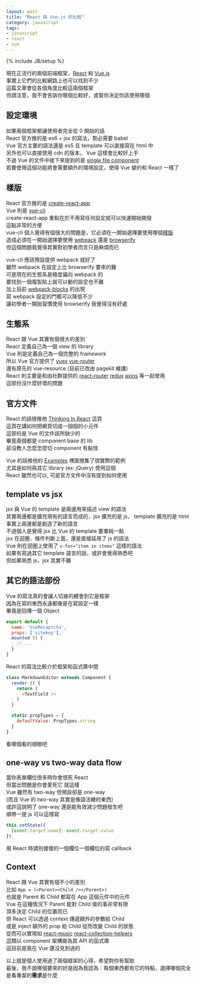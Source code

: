```yaml
---
layout: post
title: "React 與 Vue.js 的比較"
category: javascript
tags:
- javascript
- react
- vue
---
```

{% include JB/setup %}

現在正流行的兩個前端框架，[React](react) 和 [Vue.js](vue)  
事實上它們的比較網路上也可以找到不少  
這篇文章會從各個角度比較這兩個框架  
但請注意，我不會告訴你哪個比較好，或幫你決定你該使用哪個  

[react]: https://facebook.github.io/react/
[vue]: https://vuejs.org/

<!-- more -->

## 設定環境 ##
如果兩個框架都讓使用者完全從 0 開始的話  
React 官方推的是 es6 + jsx 的寫法，勢必需要 babel  
Vue 官方主要的語法還是 es5 且 template 可以直接寫在 html 中  
另外也可以直接使用 cdn 的版本， Vue 這樣會比較好上手  
不過 Vue 的文件中接下來提到的是 [single file component](single-file-component)  
若要使用這個功能將會需要額外的環境設定，使得 Vue 變的和 React 一樣了  

[single-file-component]: https://vuejs.org/v2/guide/single-file-components.html

## 樣版 ##
React 官方推的是 [create-react-app](create-react-app)  
Vue 則是 [vue-cli](vue-cli)  
create-react-app 重點在於不用寫任何設定就可以快速開始開發  
這點非常的方便  
vue-cli 個人覺得有個很大的問題是，它必須在一開始選擇要使用哪個[樣版](vuejs-templates)  
造成必須在一開始選擇要使用 [webpack](webpack) 還是 [browserify](browserify)  
但這個問題我覺得其實對初學者而言只是麻煩而已  

[create-react-app]: https://github.com/facebookincubator/create-react-app
[vue-cli]: https://github.com/vuejs/vue-cli
[vuejs-templates]: https://github.com/vuejs-templates
[webpack]: https://webpack.js.org/
[browserify]: http://browserify.org/

vue-cli 應該預設提供 webpack 就好了  
雖然 webpack 在設定上比 browserify 要來的難  
可是現在的生態系是極度偏向 webpack 的  
要找到一個複製貼上就可以動的設定也不難  
加上目前 [webpack-blocks](webpack-blocks) 的出現  
寫 webpack 設定的門檻可以降低不少  
讓初學者一開始習慣使用 browserify 我覺得沒有好處  

[webpack-blocks]: https://github.com/andywer/webpack-blocks

## 生態系 ##
React 跟 Vue 其實有個很大的差別  
React 定義自己為一個 view 的 library  
Vue 則是定義自己為一個完整的 framework  
所以 Vue 官方提供了 [vuex](vuex) [vue-router](vue-router)  
還有原先的 vue-resource (目前已改由 pagekit 維護)  
React 則主要是和由社群提供的 [react-router](react-router) [redux](redux) [axios](axios) 等一起使用  
這部份沒什麼好壞的問題  

[vuex]: https://github.com/vuejs/vuex
[vue-router]: https://github.com/vuejs/vue-router
[react-router]: https://github.com/ReactTraining/react-router
[redux]: https://github.com/reactjs/redux
[axios]: https://github.com/mzabriskie/axios

## 官方文件 ##
React 的話很推他 [Thinking In React](thinking-in-react) 這頁  
這頁在講如何把網頁切成一個個的小元件  
這部份是 Vue 的文件該所缺少的  
畢竟兩個都是 component base 的 lib  
卻沒教人怎麼怎麼切 component 有點怪  

[thinking-in-react]: https://facebook.github.io/react/docs/thinking-in-react.html

Vue 的話推他的 [Examples](vue-examples) 裡面搜集了很實際的範例  
尤其是如何與其它 library (ex: jQuery) 使用這個  
React 雖然也可以, 可是官方文件中沒有提到如何使用  

[vue-examples]: https://vuejs.org/v2/examples/

## template vs jsx ##
jsx 與 Vue 的 template 是兩邊用來描述 view 的語法  
其實兩邊都是擴充現有的語言而成的，jsx 擴充的是 js， template 擴充的是 html  
事實上兩邊都是創造了新的語言  
不過個人是覺得 jsx 比 Vue 的 template 要單純一點  
jsx 在迴圈、條件判斷上面，還是直接延用了 js 的語法  
Vue 則在迴圈上使用了 `v-for="item in items"` 這樣的語法  
如果有寫過其它 template 語言的話，或許會覺得熟悉吧  
但如果熟悉 js，jsx 其實不難  

## 其它的語法部份 ##
Vue 的寫法真的會讓人切身的體會到它是框架  
因為在寫的東西永遠都像是在寫設定一樣  
畢竟是回傳一個 Object  
```javascript
export default {
  name: 'VueRecaptcha',
  props: ['sitekey'],
  mounted () {
    // ...
  }
}
```
React 的寫法比較介於框架和函式庫中間  
```javascript
class MarkdownEditor extends Component {
  render () {
    return (
      <TextField />
    )
  }

  static propTypes = {
    defaultValue: PropTypes.string
  }
}
```
看哪個看的順眼吧  

## one-way vs two-way data flow ##
當你表單欄位很多時你會恨死 React  
但當出問題是你會愛死它 就這樣  
Vue 雖然有 two-way 但預設卻是 one-way  
(而且 Vue 的 two-way 其實是像語法糖的東西)  
或許這說明了 one-way 還是能有效減少問題發生吧  
順帶一提 js 可以這樣寫  
```javascript
this.setState({
  [event.target.name]: event.target.value
})
```
用 React 時請別傻傻的一個欄位一個欄位的寫 callback  

## Context ##
React 跟 Vue 其實有個不小的差別  
比如 `App = (<Parent><Child /></Parent>)`  
也就是 Parent 和 Child 都寫在 App 這個元件中的元件  
Vue 在這種情況下 Parent 能對 Child 做的事非常有限  
頂多決定 Child 的位置而已  
但 React 可以透過 context 傳遞額外的參數給 Child  
或是 inject 額外的 prop 給 Child 從而改變 Child 的狀態  
從而可以實現如 [react-music](react-music) [react-collection-helpers](react-collection-helper)  
這類以 component 架構做為其 API 的函式庫  
這目前是我在 Vue 還沒見到過的  

[react-music]: https://github.com/FormidableLabs/react-music
[react-collection-helpers]: https://github.com/joshwcomeau/react-collection-helpers

以上就是個人使用過了兩個框架的心得，希望對你有幫助  
最後，我不說哪個要來的好是因為我認為：每個東西都有它的特點，選擇哪個完全是看專案的**需求**是什麼  


